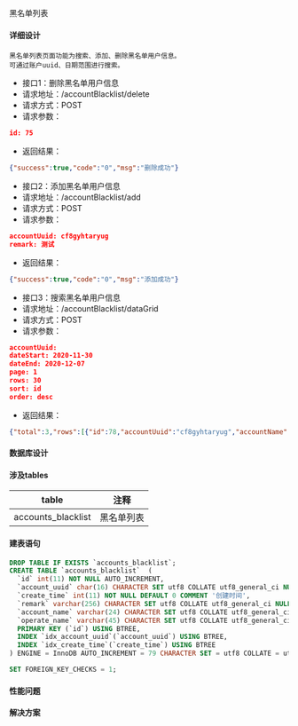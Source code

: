 黑名单列表

#### 详细设计

	黑名单列表页面功能为搜索、添加、删除黑名单用户信息。
	可通过账户uuid、日期范围进行搜索。

- 接口1：删除黑名单用户信息
 - 请求地址：/accountBlacklist/delete
 - 请求方式：POST
 - 请求参数：
 ```json
id: 75
 ```
 - 返回结果：
 ```json
{"success":true,"code":"0","msg":"删除成功"}
 ```



- 接口2：添加黑名单用户信息
 - 请求地址：/accountBlacklist/add
 - 请求方式：POST
 - 请求参数：
 ```json
accountUuid: cf8gyhtaryug
remark: 测试
 ```
 - 返回结果：
 ```json
{"success":true,"code":"0","msg":"添加成功"}
 ```





- 接口3：搜索黑名单用户信息
 - 请求地址：/accountBlacklist/dataGrid
 - 请求方式：POST
 - 请求参数：
 ```json
accountUuid: 
dateStart: 2020-11-30
dateEnd: 2020-12-07
page: 1
rows: 30
sort: id
order: desc
 ```
 - 返回结果：
 ```json
{"total":3,"rows":[{"id":78,"accountUuid":"cf8gyhtaryug","accountName":"昵称关禁闭中","remark":"测试","operateName":"admin","createTime":"2020-12-07 15:18:20"},{"id":77,"accountUuid":"cl4vr082o6dp","accountName":"用户cl4vr082o6dp","remark":"[00:00-23:59]时间段内注册，高风险女用户自动封号","operateName":"saf_cli","createTime":"2020-12-04 15:05:25"},{"id":76,"accountUuid":"bjer5k6cfbiz","accountName":"用户bjer5k6cfbiz","remark":"账户画像页面发起批量封号","operateName":"admin","createTime":"2020-11-30 17:04:11"}],"footer":[]}
 ```





#### 数据库设计

#### 涉及tables
| table              | 注释       |
| ------------------ | ---------- |
| accounts_blacklist | 黑名单列表 |



#### 建表语句

```sql
DROP TABLE IF EXISTS `accounts_blacklist`;
CREATE TABLE `accounts_blacklist`  (
  `id` int(11) NOT NULL AUTO_INCREMENT,
  `account_uuid` char(16) CHARACTER SET utf8 COLLATE utf8_general_ci NULL DEFAULT '' COMMENT '账号uuid，唯一标识',
  `create_time` int(11) NOT NULL DEFAULT 0 COMMENT '创建时间',
  `remark` varchar(256) CHARACTER SET utf8 COLLATE utf8_general_ci NULL DEFAULT '' COMMENT '备注',
  `account_name` varchar(24) CHARACTER SET utf8 COLLATE utf8_general_ci NULL DEFAULT '' COMMENT '用户账号名称',
  `operate_name` varchar(45) CHARACTER SET utf8 COLLATE utf8_general_ci NULL DEFAULT '' COMMENT '操作员名称',
  PRIMARY KEY (`id`) USING BTREE,
  INDEX `idx_account_uuid`(`account_uuid`) USING BTREE,
  INDEX `idx_create_time`(`create_time`) USING BTREE
) ENGINE = InnoDB AUTO_INCREMENT = 79 CHARACTER SET = utf8 COLLATE = utf8_general_ci COMMENT = '用户黑名单表' ROW_FORMAT = Compact;

SET FOREIGN_KEY_CHECKS = 1;
```

#### 性能问题
#### 解决方案